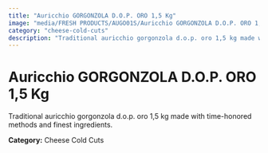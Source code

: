 ```yaml
---
title: "Auricchio GORGONZOLA D.O.P. ORO 1,5 Kg"
image: "media/FRESH PRODUCTS/AUGO01S/Auricchio GORGONZOLA D.O.P. ORO 1,5 Kg.jpg"
category: "cheese-cold-cuts"
description: "Traditional auricchio gorgonzola d.o.p. oro 1,5 kg made with time-honored methods and finest ingredients."
---
```


# Auricchio GORGONZOLA D.O.P. ORO 1,5 Kg

Traditional auricchio gorgonzola d.o.p. oro 1,5 kg made with time-honored methods and finest ingredients.

**Category:** Cheese Cold Cuts
